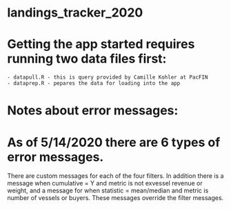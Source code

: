 # landings_tracker_2020

# Getting the app started requires running two data files first:

    - datapull.R - this is query provided by Camille Kohler at PacFIN
    - dataprep.R - pepares the data for loading into the app

# Notes about error messages:
# As of 5/14/2020 there are 6 types of error messages. 
There are custom messages for each of the four filters.
In addition there is a message when cumulative = Y and metric is not exvessel revenue or weight,
and a message for when statistic = mean/median and metric is number of vessels or buyers.
These messages override the filter messages.
